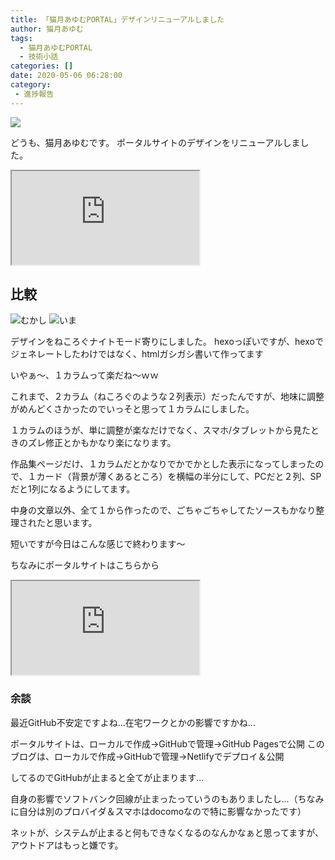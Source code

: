 ```yaml
---
title: 「猫月あゆむPORTAL」デザインリニューアルしました
author: 猫月あゆむ
tags:
  - 猫月あゆむPORTAL
  - 技術小話
categories: []
date: 2020-05-06 06:28:00
category:
 - 進捗報告
---
```

![](https://nekozuki.me/img/workimg/nekozuki-portal.png)

どうも、猫月あゆむです。
ポータルサイトのデザインをリニューアルしました。

<!-- more -->

<iframe 
  class="blogcard"
  src="https://hatenablog-parts.com/embed?url=https://nekozuki.me">
</iframe>

## 比較

![むかし](https://bmimg.nicovideo.jp/image/ch2636716/233398/a24134e464b034969669cc983d8d0041307ac117.png)
![いま](https://nekozuki.me/img/workimg/nekozuki-portal.png)

デザインをねころぐナイトモード寄りにしました。
hexoっぽいですが、hexoでジェネレートしたわけではなく、htmlガシガシ書いて作ってます

いやぁ～、１カラムって楽だね～ｗｗ

これまで、２カラム（ねころぐのような２列表示）だったんですが、地味に調整がめんどくさかったのでいっそと思って１カラムにしました。

１カラムのほうが、単に調整が楽なだけでなく、スマホ/タブレットから見たときのズレ修正とかもかなり楽になります。

作品集ページだけ、１カラムだとかなりでかでかとした表示になってしまったので、１カード（背景が薄くあるところ）を横幅の半分にして、PCだと２列、SPだと1列になるようにしてます。

中身の文章以外、全て１から作ったので、ごちゃごちゃしてたソースもかなり整理されたと思います。

短いですが今日はこんな感じで終わります～

ちなみにポータルサイトはこちらから
<iframe 
  class="blogcard"
  src="https://hatenablog-parts.com/embed?url=https://nekozuki.me">
</iframe>

### 余談
最近GitHub不安定ですよね...在宅ワークとかの影響ですかね...

ポータルサイトは、ローカルで作成→GitHubで管理→GitHub Pagesで公開
このブログは、ローカルで作成→GitHubで管理→Netlifyでデプロイ＆公開

してるのでGitHubが止まると全てが止まります...

自身の影響でソフトバンク回線が止まったっていうのもありましたし...（ちなみに自分は別のプロバイダ＆スマホはdocomoなので特に影響なかったです）

ネットが、システムが止まると何もできなくなるのなんかなぁと思ってますが、アウトドアはもっと嫌です。
